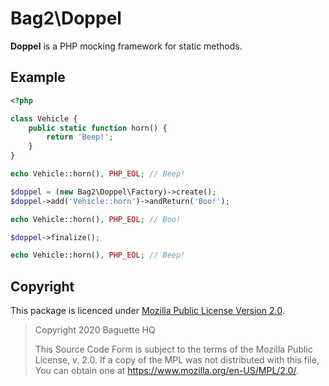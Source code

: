 # Bag2\Doppel


**Doppel** is a PHP mocking framework for static methods.

## Example

```php
<?php

class Vehicle {
    public static function horn() {
        return 'Beep!';
    }
}

echo Vehicle::horn(), PHP_EOL; // Beep!

$doppel = (new Bag2\Doppel\Factory)->create();
$doppel->add('Vehicle::horn')->andReturn('Boo!');

echo Vehicle::horn(), PHP_EOL; // Boo!

$doppel->finalize();

echo Vehicle::horn(), PHP_EOL; // Beep!
```

## Copyright

This package is licenced under [Mozilla Public License Version 2.0][MPL-2.0].

> Copyright 2020 Baguette HQ
>
> This Source Code Form is subject to the terms of the Mozilla Public
> License, v. 2.0. If a copy of the MPL was not distributed with this
> file, You can obtain one at <https://www.mozilla.org/en-US/MPL/2.0/>.

[MPL-2.0]: https://www.mozilla.org/en-US/MPL/2.0/
